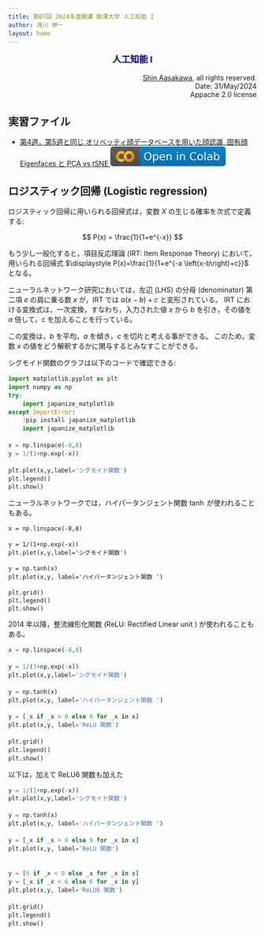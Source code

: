 ```yaml
---
title: 第07回 2024年度開講 駒澤大学 人工知能 I
author: 浅川 伸一
layout: home
---
```

<link href="/css/asamarkdown.css" rel="stylesheet">

$$
\newcommand{\mb}[1]{\mathbf{#1}}
\newcommand{\Brc}[1]{\left(#1\right)}
\newcommand{\Rank}{\text{rank}\;}
\newcommand{\Hat}[1]{\widehat{#1}}
\newcommand{\Prj}[1]{\mb{#1}\Brc{\mb{#1}^{\top}\mb{#1}}^{-1}\mb{#1}^{\top}}
\newcommand{\RegP}[2]{\Brc{\mb{#1}^{\top}\mb{#1}}^{-1}\mb{#1}^{\top}\mb{#2}}
\newcommand{\NSQ}[1]{\left|\mb{#1}\right|^2}
\newcommand{\Norm}[1]{\left|#1\right|}
\newcommand{\IP}[2]{\left({#1}\cdot{#2}\right)}
\newcommand{\Bar}[1]{\overline{\;#1\;}}
$$

<div align="center">
<font size="+1" color="navy"><strong>人工知能 I</strong></font><br/><br/>
</div>

<div align='right'>
<a href="mailto:educ0233@komazawa-u.ac.jp">Shin Aasakawa</a>, all rights reserved.<br>
Date: 31/May/2024<br/>
Appache 2.0 license<br/>
</div>

## 実習ファイル

* [第4週，第5週と同じ オリベッティ顔データベースを用いた顔認識, 固有顔 Eigenfaces と PCA vs tSNE <img src="/assets/colab_icon.svg">](https://colab.research.google.com/github/komazawa-deep-learning/komazawa-deep-learning.github.io/blob/master/2024notebooks/2024_0510PCA_tSNE_and_Logistic_regression_of_Olivetti_face.ipynb)


## ロジスティック回帰 (Logistic regression)

ロジスティック回帰に用いられる回帰式は，変数 $X$ の生じる確率を次式で定義する:

$$
P(x) = \frac{1}{1+e^{-x}}
$$

もう少し一般化すると，項目反応理論 (IRT: Item Response Theory) において，用いられる回帰式 $\displaystyle P(x)=\frac{1}{1+e^{-a \left(x-b\right)+c}}$ となる。

ニューラルネットワーク研究においては，左辺 (LHS) の分母 (denominator) 第二項 $e$ の肩に乗る数 $x$ が，IRT では $a(x-b)+c$ と変形されている。
IRT における変換式は，一次変換，すなわち，入力された値 $x$ から $b$ を引き，その値を $a$ 倍して，c を加えることを行っている。

この変換は，$b$ を平均，$a$ を傾き，$c$ を切片と考える事ができる。
このため，変数 $x$ の値をどう解釈するかに関与するとみなすことができる。

シグモイド関数のグラフは以下のコードで確認できる:

```python
import matplotlib.pyplot as plt
import numpy as np
try:
    import japanize_matplotlib
except ImportError:
    !pip install japanize_matplotlib
    import japanize_matplotlib

x = np.linspace(-8,8)
y = 1/(1+np.exp(-x))

plt.plot(x,y,label='シグモイド関数')
plt.legend()
plt.show()
```

ニューラルネットワークでは，ハイパータンジェント関数 $\tanh$ が使われることもある。

```
x = np.linspace(-8,8)

y = 1/(1+np.exp(-x))
plt.plot(x,y,label='シグモイド関数')

y = np.tanh(x)
plt.plot(x,y, label='ハイバータンジェント関数 ')

plt.grid()
plt.legend()
plt.show()
```

2014 年以降，整流線形化関数 (ReLU: Rectified Linear unit ) が使われることもある。

```python
x = np.linspace(-8,8)

y = 1/(1+np.exp(-x))
plt.plot(x,y,label='シグモイド関数')

y = np.tanh(x)
plt.plot(x,y, label='ハイバータンジェント関数 ')

y = [_x if _x > 0 else 0 for _x in x]
plt.plot(x,y, label='ReLU 関数')

plt.grid()
plt.legend()
plt.show()
```

以下は，加えて ReLU6 関数も加えた

```python
y = 1/(1+np.exp(-x))
plt.plot(x,y,label='シグモイド関数')

y = np.tanh(x)
plt.plot(x,y, label='ハイバータンジェント関数 ')

y = [_x if _x > 0 else 0 for _x in x]
plt.plot(x,y, label='ReLU 関数')


y = [0 if _x < 0 else _x for _x in x]
y = [_x if _x < 6 else 6 for _x in y]
plt.plot(x,y, label='ReLU6 関数')

plt.grid()
plt.legend()
plt.show()
```


